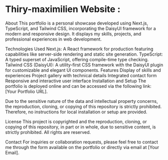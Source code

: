 # Thiry-maximilien Website :


About
This portfolio is a personal showcase developed using Next.js, TypeScript, and Tailwind CSS, incorporating the DaisyUI framework for a modern and responsive design. It displays my skills, projects, and professional experiences in web development.

Technologies Used
Next.js: A React framework for production featuring capabilities like server-side rendering and static site generation.
TypeScript: A typed superset of JavaScript, offering compile-time type checking.
Tailwind CSS (DaisyUI): A utility-first CSS framework with the DaisyUI plugin for customizable and elegant UI components.
Features
Display of skills and experiences
Project gallery with technical details
Integrated contact form
Responsive and interactive user interface
Installation and Setup
The portfolio is deployed online and can be accessed via the following link: [Your Portfolio URL].

Due to the sensitive nature of the data and intellectual property concerns, the reproduction, cloning, or copying of this repository is strictly prohibited. Therefore, no instructions for local installation or setup are provided.

License
This project is copyrighted and the reproduction, cloning, or copying of this repository, in part or in whole, due to sensitive content, is strictly prohibited. All rights are reserved.

Contact
For inquiries or collaboration requests, please feel free to contact me through the form available on the portfolio or directly via email at [Your Email].